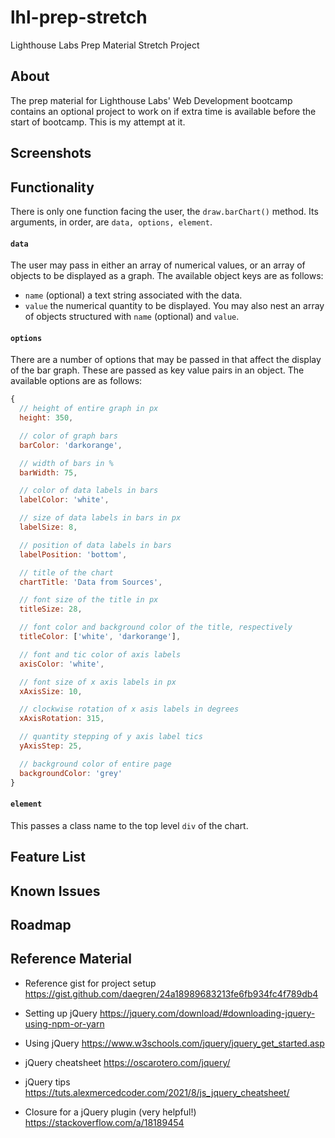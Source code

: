 # lhl-prep-stretch
Lighthouse Labs Prep Material Stretch Project

## About
The prep material for Lighthouse Labs' Web Development bootcamp contains an optional project to work on if extra time is available before the start of bootcamp. This is my attempt at it.

## Screenshots

## Functionality
There is only one function facing the user, the `draw.barChart()` method. Its arguments, in order, are `data, options, element`.
#### `data`
The user may pass in either an array of numerical values, or an array of objects to be displayed as a graph. The available object keys are as follows:
- `name` (optional) a text string associated with the data.
- `value` the numerical quantity to be displayed. You may also nest an array of objects structured with `name` (optional) and `value`. 
#### `options`
There are a number of options that may be passed in that affect the display of the bar graph. These are passed as key value pairs in an object. The available options are as follows:
```js
{
  // height of entire graph in px
  height: 350, 

  // color of graph bars
  barColor: 'darkorange', 

  // width of bars in %
  barWidth: 75, 

  // color of data labels in bars
  labelColor: 'white', 

  // size of data labels in bars in px
  labelSize: 8, 

  // position of data labels in bars 
  labelPosition: 'bottom', 

  // title of the chart
  chartTitle: 'Data from Sources', 

  // font size of the title in px
  titleSize: 28, 

  // font color and background color of the title, respectively
  titleColor: ['white', 'darkorange'], 

  // font and tic color of axis labels
  axisColor: 'white',

  // font size of x axis labels in px
  xAxisSize: 10,

  // clockwise rotation of x asis labels in degrees
  xAxisRotation: 315,

  // quantity stepping of y axis label tics
  yAxisStep: 25,

  // background color of entire page
  backgroundColor: 'grey'
}
```
#### `element`
This passes a class name to the top level `div` of the chart.

## Feature List

## Known Issues

## Roadmap

## Reference Material

- Reference gist for project setup https://gist.github.com/daegren/24a18989683213fe6fb934fc4f789db4

- Setting up jQuery https://jquery.com/download/#downloading-jquery-using-npm-or-yarn

- Using jQuery https://www.w3schools.com/jquery/jquery_get_started.asp

- jQuery cheatsheet https://oscarotero.com/jquery/

- jQuery tips https://tuts.alexmercedcoder.com/2021/8/js_jquery_cheatsheet/

- Closure for a jQuery plugin (very helpful!) https://stackoverflow.com/a/18189454
